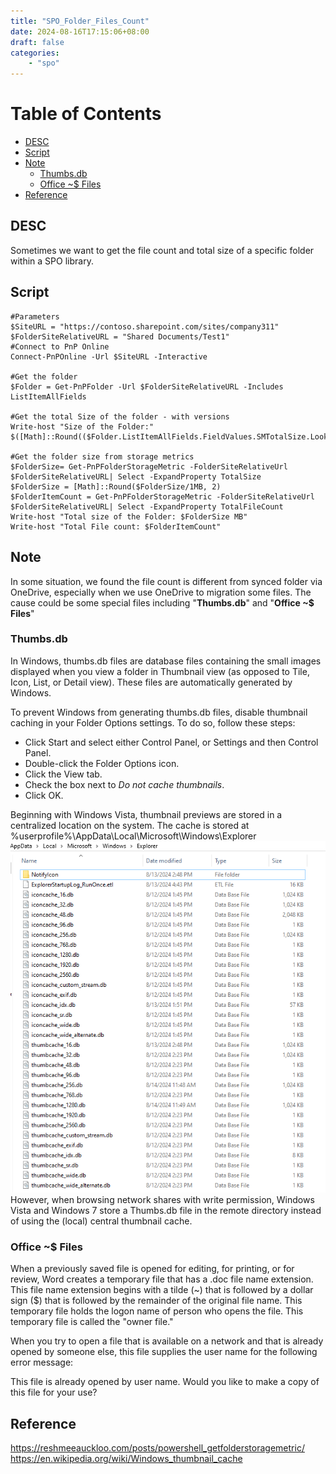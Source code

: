 ```yaml
---
title: "SPO_Folder_Files_Count"
date: 2024-08-16T17:15:06+08:00
draft: false
categories:
    - "spo"
---
```

# Table of Contents
- [DESC](#desc)
- [Script](#script)
- [Note](#note)
  - [Thumbs.db](#thumbsdb)
  - [Office ~$ Files](#office--files)
- [Reference](#reference)

## DESC
Sometimes we want to get the file count and total size of a specific folder within a SPO library.

## Script
    #Parameters
    $SiteURL = "https://contoso.sharepoint.com/sites/company311"
    $FolderSiteRelativeURL = "Shared Documents/Test1"
    #Connect to PnP Online
    Connect-PnPOnline -Url $SiteURL -Interactive

    #Get the folder
    $Folder = Get-PnPFolder -Url $FolderSiteRelativeURL -Includes ListItemAllFields

    #Get the total Size of the folder - with versions
    Write-host "Size of the Folder:" $([Math]::Round(($Folder.ListItemAllFields.FieldValues.SMTotalSize.LookupId/1KB),2))
    
    #Get the folder size from storage metrics
    $FolderSize= Get-PnPFolderStorageMetric -FolderSiteRelativeUrl $FolderSiteRelativeURL| Select -ExpandProperty TotalSize
    $FolderSize = [Math]::Round($FolderSize/1MB, 2)
    $FolderItemCount = Get-PnPFolderStorageMetric -FolderSiteRelativeUrl $FolderSiteRelativeURL| Select -ExpandProperty TotalFileCount
    Write-host "Total size of the Folder: $FolderSize MB"
    Write-host "Total File count: $FolderItemCount"

## Note
In some situation, we found the file count is different from synced folder via OneDrive, especially when we use OneDrive to migration some files. The cause could be some special files including "**Thumbs.db**" and "**Office ~$ Files**"

### Thumbs.db
In Windows, thumbs.db files are database files containing the small images displayed when you view a folder in Thumbnail view (as opposed to Tile, Icon, List, or Detail view). These files are automatically generated by Windows.

To prevent Windows from generating thumbs.db files, disable thumbnail caching in your Folder Options settings. To do so, follow these steps:

- Click Start and select either Control Panel, or Settings and then Control Panel. 
- Double-click the Folder Options icon.
- Click the View tab.
- Check the box next to *Do not cache thumbnails*.
- Click OK.

Beginning with Windows Vista, thumbnail previews are stored in a centralized location on the system. The cache is stored at %userprofile%\AppData\Local\Microsoft\Windows\Explorer
![alt text](image.png)
However, when browsing network shares with write permission, Windows Vista and Windows 7 store a Thumbs.db file in the remote directory instead of using the (local) central thumbnail cache.

### Office ~$ Files
When a previously saved file is opened for editing, for printing, or for review, Word creates a temporary file that has a .doc file name extension. This file name extension begins with a tilde (~) that is followed by a dollar sign ($) that is followed by the remainder of the original file name. This temporary file holds the logon name of person who opens the file. This temporary file is called the "owner file."

When you try to open a file that is available on a network and that is already opened by someone else, this file supplies the user name for the following error message:

This file is already opened by user name. Would you like to make a copy of this file for your use?
## Reference
https://reshmeeauckloo.com/posts/powershell_getfolderstoragemetric/
https://en.wikipedia.org/wiki/Windows_thumbnail_cache